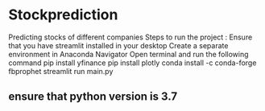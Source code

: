 # Stockprediction
Predicting stocks of different companies
Steps to run the project :
Ensure that you have streamlit installed in your desktop
Create a separate environment in Anaconda Navigator
Open terminal and run the following command
pip install yfinance
pip install plotly 
conda install -c conda-forge fbprophet
streamlit run main.py
## ensure that python version is 3.7
